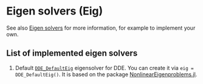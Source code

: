 # Eigen solvers (Eig)

See also [Eigen solvers](https://bifurcationkit.github.io/BifurcationKitDocs.jl/stable/eigensolver/) for more information, for example to implement your own.



## List of implemented eigen solvers
1. Default [`DDE_DefaultEig`](@ref) eigensolver for DDE. You can create it via `eig = DDE_DefaultEig()`. It is based on the package [NonlinearEigenproblems.jl](https://github.com/nep-pack/NonlinearEigenproblems.jl).